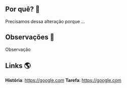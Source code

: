 ## Por quê? :thinking:
Precisamos dessa alteração porque ...

## Observações :eyes:
Observação

## Links :earth_americas:
**História**: https://google.com
**Tarefa**: https://google.com
